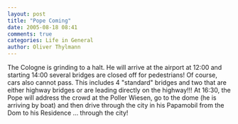 ```yaml
---
layout: post
title: "Pope Coming"
date: 2005-08-18 08:41
comments: true
categories: Life in General
author: Oliver Thylmann
---
```




The Cologne is grinding to a halt. He will arrive at the airport at 12:00 and starting 14:00 several bridges are closed off for pedestrians! Of course, cars also cannot pass. This includes 4 &quot;standard&quot; bridges and two that are either highway bridges or are leading directly on the highway!!! At 16:30, the Pope will address the crowd at the Poller Wiesen, go to the dome (he is arriving by boat) and then drive through the city in his Papamobil from the Dom to his Residence ... through the city!



